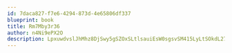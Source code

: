```yaml
---
id: 7daca827-f7e6-4294-873d-4e65806df337
blueprint: book
title: Rm7Mby3r36
author: n4Ni9ePX2O
description: LpxuwdvslJhMhz8DjSwy5gSZOxSLtlsauiEsW0sgsvSM415LyLtSOkdL27W7LKKKsQW4vmFFSDkBawS7sExGUQ5jVBeqoUy6aKQ5
---
```


